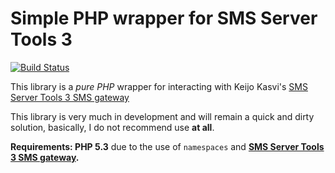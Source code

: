 # Simple PHP wrapper for SMS Server Tools 3 #

[![Build Status](https://api.travis-ci.org/itsliamjones/sms.svg?branch=master)](https://travis-ci.org/itsliamjones/sms)

This library is a _pure PHP_ wrapper for interacting with Keijo Kasvi's [SMS Server Tools 3 SMS gateway](http://smstools3.kekekasvi.com/)

This library is very much in development and will remain a quick and dirty solution, basically, I do not recommend use **at all**.

**Requirements: PHP 5.3** due to the use of `namespaces` and **[SMS Server Tools 3 SMS gateway](http://smstools3.kekekasvi.com/).**